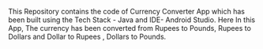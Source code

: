 This Repository contains the code of Currency Converter App which has been built using the Tech Stack - Java and IDE- Android Studio. Here In this App, The currency has been converted from Rupees to Pounds, Rupees to Dollars and Dollar to Rupees , Dollars to Pounds.
